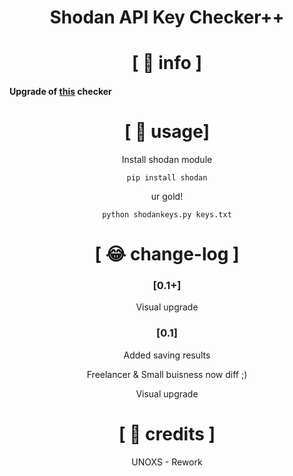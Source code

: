 <div align="center">

# Shodan API Key Checker++
# [ 🤯 info ]
</div>

#### Upgrade of [this](https://github.com/0x27/shodan_key_checker/blob/master/README.md) checker


<div align="center">

# [ 👦 usage]

Install shodan module
```
pip install shodan
```
ur gold!
```
python shodankeys.py keys.txt
```
# [ 😂 change-log ]

### [0.1+]
 Visual upgrade

### [0.1] 
Added saving results
 
Freelancer & Small buisness now diff ;)

Visual upgrade

# [ 🤡 credits ]
UNOXS - Rework
